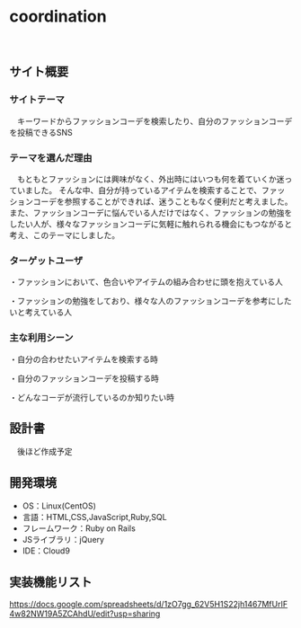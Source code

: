# coordination
​
## サイト概要
### サイトテーマ
　キーワードからファッションコーデを検索したり、自分のファッションコーデを投稿できるSNS
### テーマを選んだ理由
　もともとファッションには興味がなく、外出時にはいつも何を着ていくか迷っていました。
 そんな中、自分が持っているアイテムを検索することで、ファッションコーデを参照することができれば、迷うこともなく便利だと考えました。
 また、ファッションコーデに悩んでいる人だけではなく、ファッションの勉強をしたい人が、様々なファッションコーデに気軽に触れられる機会にもつながると考え、このテーマにしました。
​
​
### ターゲットユーザ
・ファッションにおいて、色合いやアイテムの組み合わせに頭を抱えている人

・ファッションの勉強をしており、様々な人のファッションコーデを参考にしたいと考えている人
​
### 主な利用シーン
・自分の合わせたいアイテムを検索する時

・自分のファッションコーデを投稿する時

・どんなコーデが流行しているのか知りたい時
​
## 設計書
　後ほど作成予定
​
## 開発環境
- OS：Linux(CentOS)
- 言語：HTML,CSS,JavaScript,Ruby,SQL
- フレームワーク：Ruby on Rails
- JSライブラリ：jQuery
- IDE：Cloud9
​
## 実装機能リスト
https://docs.google.com/spreadsheets/d/1zO7gg_62V5H1S22jh1467MfUrIF4w82NW19A5ZCAhdU/edit?usp=sharing